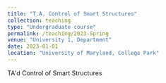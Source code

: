 ```yaml
---
title: "T.A. Control of Smart Structures"
collection: teaching
type: "Undergraduate course"
permalink: /teaching/2023-Spring
venue: "University 1, Department"
date: 2023-01-01
location: "University of Maryland, College Park"
---
```


TA'd Control of Smart Structures